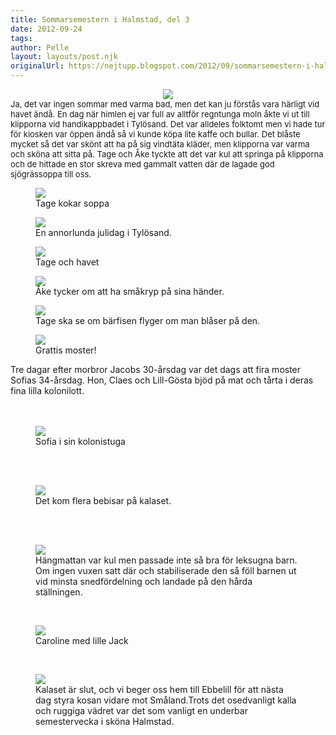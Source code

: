 ```yaml
---
title: Sommarsemestern i Halmstad, del 3
date: 2012-09-24
tags: 	
author: Pelle
layout: layouts/post.njk
originalUrl: https://nejtupp.blogspot.com/2012/09/sommarsemestern-i-halmstad-del-3.html
---
```


<div class="separator" style="clear: both; text-align: center;"><img src="../../../../img/Ebbehill+-+Vid+havet-5C5C5904.jpg"></div><span style="font-size: small; font-weight: normal; text-align: left;">Ja, det var ingen sommar med varma bad, men det kan ju förstås vara härligt vid havet ändå. En dag när himlen ej var full av alltför regntunga moln åkte vi ut till klipporna vid handikappbadet i Tylösand. Det var alldeles folktomt men vi hade tur för kiosken var öppen ändå så vi kunde köpa lite kaffe och bullar. Det blåste mycket så det var skönt att ha på sig vindtäta kläder, men klipporna var varma och sköna att sitta på. Tage och Åke tyckte att det var kul att springa på klipporna och de hittade en stor skreva med gammalt vatten där de lagade god sjögrässoppa till oss.</span><br>

<figure>
	<img src="../../../../img/Ebbehill+-+Vid+havet-5C5C5917.jpg">
	<figcaption>Tage kokar soppa</figcaption>
</figure>

<figure>
	<img src="../../../../img/Ebbehill+-+Vid+havet-5C5C5923.jpg">
	<figcaption>En annorlunda julidag i Tylösand.</figcaption>
</figure>

<figure>
	<img src="../../../../img/Ebbehill+-+Vid+havet-5C5C5905.jpg">
	<figcaption>Tage och havet</figcaption>
</figure>

<figure>
	<img src="../../../../img/Ebbehill+-+Vid+havet-5C5C5981.jpg">
	<figcaption>Åke tycker om att ha småkryp på sina händer.</figcaption>
</figure>

<figure>
	<img src="../../../../img/Ebbehill+-+Vid+havet-5C5C5982.jpg">
	<figcaption>Tage ska se om bärfisen flyger om man blåser på den.</figcaption>
</figure>

<figure>
	<img src="../../../../img/Ebbehill+-+Sofias+fo%CC%88delsedagskaffe-5C5C5989.jpg">
	<figcaption>Grattis moster!</figcaption>
</figure>Tre dagar efter morbror Jacobs 30-årsdag var det dags att fira moster Sofias 34-årsdag. Hon, Claes och Lill-Gösta bjöd på mat och tårta i deras fina lilla kolonilott.<br><br><br>

<figure>
	<img src="../../../../img/Ebbehill+-+Sofias+fo%CC%88delsedagskaffe-5C5C5993.jpg">
	<figcaption>Sofia i sin kolonistuga</figcaption>
</figure><br><br>

<figure>
	<img src="../../../../img/Ebbehill+-+Sofias+fo%CC%88delsedagskaffe-5C5C6018.jpg">
	<figcaption>Det kom flera bebisar på kalaset.</figcaption>
</figure><br><br>

<figure>
	<img src="../../../../img/Ebbehill+-+Sofias+fo%CC%88delsedagskaffe-5C5C5997.jpg">
	<figcaption>Hängmattan var kul men passade inte så bra för leksugna barn. Om ingen vuxen satt där och stabiliserade den så föll barnen ut vid minsta snedfördelning och landade på den hårda ställningen.</figcaption>
</figure><br>

<figure>
	<img src="../../../../img/Ebbehill+-+Sofias+fo%CC%88delsedagskaffe-5C5C6015.jpg">
	<figcaption>Caroline med lille Jack</figcaption>
</figure><br>

<figure>
	<img src="../../../../img/Ebbehill+-+Sofias+fo%CC%88delsedagskaffe-5C5C6019.jpg">
	<figcaption>Kalaset är slut, och vi beger oss hem till Ebbelill för att nästa dag styra kosan vidare mot Småland.Trots det osedvanligt kalla och ruggiga vädret var det som vanligt en underbar semestervecka i sköna Halmstad.</figcaption>
</figure>
